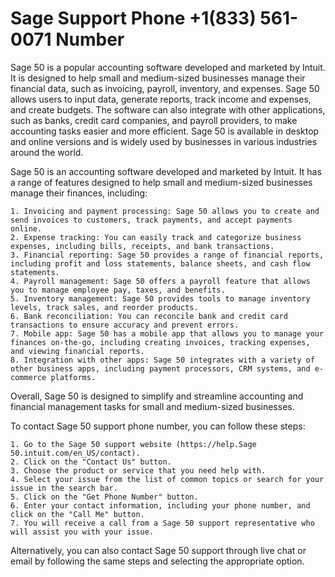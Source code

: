 # Sage Support Phone +1(833) 561-0071 Number

Sage 50 is a popular accounting software developed and marketed by Intuit. It is designed to help small and medium-sized businesses manage their financial data, such as invoicing, payroll, inventory, and expenses. Sage 50 allows users to input data, generate reports, track income and expenses, and create budgets. The software can also integrate with other applications, such as banks, credit card companies, and payroll providers, to make accounting tasks easier and more efficient. Sage 50 is available in desktop and online versions and is widely used by businesses in various industries around the world. 

Sage 50 is an accounting software developed and marketed by Intuit. It has a range of features designed to help small and medium-sized businesses manage their finances, including:

    1. Invoicing and payment processing: Sage 50 allows you to create and send invoices to customers, track payments, and accept payments online.
    2. Expense tracking: You can easily track and categorize business expenses, including bills, receipts, and bank transactions.
    3. Financial reporting: Sage 50 provides a range of financial reports, including profit and loss statements, balance sheets, and cash flow statements.
    4. Payroll management: Sage 50 offers a payroll feature that allows you to manage employee pay, taxes, and benefits.
    5. Inventory management: Sage 50 provides tools to manage inventory levels, track sales, and reorder products.
    6. Bank reconciliation: You can reconcile bank and credit card transactions to ensure accuracy and prevent errors.
    7. Mobile app: Sage 50 has a mobile app that allows you to manage your finances on-the-go, including creating invoices, tracking expenses, and viewing financial reports.
    8. Integration with other apps: Sage 50 integrates with a variety of other business apps, including payment processors, CRM systems, and e-commerce platforms.

Overall, Sage 50 is designed to simplify and streamline accounting and financial management tasks for small and medium-sized businesses.


To contact Sage 50 support phone number, you can follow these steps:

    1. Go to the Sage 50 support website (https://help.Sage 50.intuit.com/en_US/contact).
    2. Click on the "Contact Us" button.
    3. Choose the product or service that you need help with.
    4. Select your issue from the list of common topics or search for your issue in the search bar.
    5. Click on the "Get Phone Number" button.
    6. Enter your contact information, including your phone number, and click on the "Call Me" button.
    7. You will receive a call from a Sage 50 support representative who will assist you with your issue.

Alternatively, you can also contact Sage 50 support through live chat or email by following the same steps and selecting the appropriate option.
